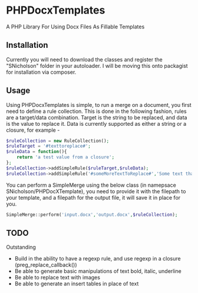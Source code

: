 # PHPDocxTemplates
A PHP Library For Using Docx Files As Fillable Templates

## Installation
Currently you will need to download the classes and register the "SNicholson" folder in your autoloader. I will be moving this onto packagist for installation via composer.

## Usage
Using PHPDocxTemplates is simple, to run a merge on a document, you first need to define a rule collection. This is done in the following fashion, rules are a target/data combination. Target is the string to be replaced, and data is the value to replace it. Data is currently supported as either a string or a closure, for example - <br>
``` php
$ruleCollection = new RuleCollection();
$ruleTarget = '#texttoreplace#';
$ruleData = function(){
    return 'a test value from a closure';
};
$ruleCollection->addSimpleRule($ruleTarget,$ruleData);
$ruleCollection->addSimpleRule('#someMoreTextToReplace#','Some text that needs replacing!');
```
You can perform a SimpleMerge using the below class (in namepsace SNicholson/PHPDocXTemplate), you need to provide it with the filepath to your template, and a filepath for the output file, it will save it in place for you.
``` php
SimpleMerge::perform('input.docx','output.docx',$ruleCollection);
```
## TODO
Outstanding<br>
 - Build in the ability to have a regexp rule, and use regexp in a closure (preg_replace_callback())<br>
 - Be able to generate basic manipulations of text bold, italic, underline<br>
 - Be able to replace text with images<br>
 - Be able to generate an insert tables in place of text<br>
